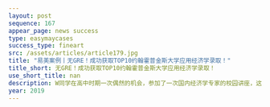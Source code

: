 ```yaml
---
layout: post
sequence: 167
appear_page: news success
type: easymaycases
success_type: fineart
src: /assets/articles/article179.jpg
title: "易美案例丨无GRE！成功获取TOP10约翰霍普金斯大学应用经济学录取！"
title_short: 无GRE！成功获取TOP10约翰霍普金斯大学应用经济学录取！
use_short_title: nan
description: W同学在高中时期一次偶然的机会，参加了一次国内经济学专家的校园讲座，这为W同学打开了一扇新的大门，从此着迷于经济领域，并把成为一流的经济学人才定为了自己的目标。在高中最后的时间里临时决定出国，通过多方努力，勉强拿到了TOP60美国本科的录取。然而，对于有着跻身一流经济学人才之列梦想的W同学而言，这样的学校并不能满足他的要求，决定等到申请研究生阶段放手一搏。
year: 2019
---
```


